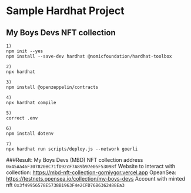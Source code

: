 # Sample Hardhat Project
## My Boys Devs NFT collection

```
1)
npm init --yes
npm install --save-dev hardhat @nomicfoundation/hardhat-toolbox

2)
npx hardhat

3)
npm install @openzeppelin/contracts

4)
npx hardhat compile

5)
correct .env

6)
npm install dotenv

7)
npx hardhat run scripts/deploy.js --network goerli
```

###Result: 
My Boys Devs (MBD) NFT collection address `0x45Aa46F307820BC71fD92cF7A89b97e05F53098f`
Website to interact with collection: https://mbd-nft-collection-gorniygor.vercel.app
OpeanSea: https://testnets.opensea.io/collection/my-boys-devs
Account with minted nft `0x3f49956578E5738B1963F4e2CFD76B6362488Ea3`

